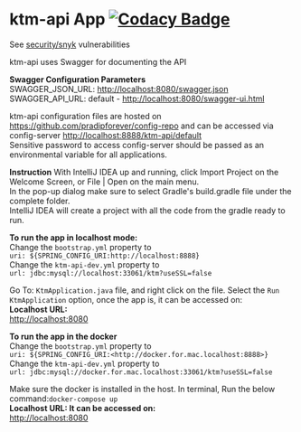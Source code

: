 # ktm-api App [![Codacy Badge](https://api.codacy.com/project/badge/Grade/8c107175836c470e92353051407c5ab2)](https://www.codacy.com?utm_source=github.com&amp;utm_medium=referral&amp;utm_content=pradipforever/ktm-api&amp;utm_campaign=Badge_Grade)

See 
[security/snyk](https://app.snyk.io/org/pradipforever-github-marketplace/project/3c895972-d6d6-4809-9a0f-a90f4378a110?tab=issues)
vulnerabilities

ktm-api uses Swagger for documenting the API

**Swagger Configuration Parameters**  
SWAGGER_JSON_URL:   <http://localhost:8080/swagger.json>
SWAGGER_API_URL:    default - <http://localhost:8080/swagger-ui.html>

ktm-api configuration files are hosted on <https://github.com/pradipforever/config-repo> and can 
be accessed via config-server <http://localhost:8888/ktm-api/default></br>
Sensitive password to access config-server should be passed as an environmental variable for all applications.

<strong>Instruction</strong>
With IntelliJ IDEA up and running, click Import Project on the Welcome Screen, or File | Open on 
the main menu.<br>
In the pop-up dialog make sure to select Gradle's build.gradle file under the complete folder.<br>
IntelliJ IDEA will create a project with all the code from the gradle ready to run.<br>

<strong>To run the app in localhost mode:</strong></br>
Change the ```bootstrap.yml``` property to</br>
```uri: ${SPRING_CONFIG_URI:http://localhost:8888}```</br>
Change the ```ktm-api-dev.yml``` property to</br>
```url: jdbc:mysql://localhost:33061/ktm?useSSL=false```</br>

Go To:
```KtmApplication.java``` file, and right click on the file.
Select the ```Run KtmApplication``` option, once the app is, it can be accessed on:</br>
<strong>Localhost URL:</strong><br>
<http://localhost:8080>

<strong>To run the app in the docker</strong></br>
Change the ```bootstrap.yml``` property to</br>
```uri: ${SPRING_CONFIG_URI:<http://docker.for.mac.localhost:8888>}```</br>
Change the ```ktm-api-dev.yml``` property to</br>
```url: jdbc:mysql://docker.for.mac.localhost:33061/ktm?useSSL=false```</br>

Make sure the docker is installed in the host. In terminal, Run the below command:```docker-compose up```</br>
<strong>Localhost URL: It can be accessed on:</strong><br>
<http://localhost:8080>
